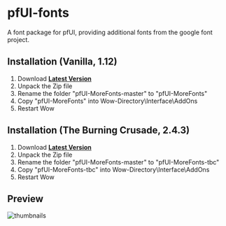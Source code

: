 # pfUI-fonts

A font package for pfUI, providing additional fonts from the google font project.

## Installation (Vanilla, 1.12)
1. Download **[Latest Version](https://github.com/mr_rosh/pfUI-MoreFonts/archive/master.zip)**
2. Unpack the Zip file
3. Rename the folder "pfUI-MoreFonts-master" to "pfUI-MoreFonts"
4. Copy "pfUI-MoreFonts" into Wow-Directory\Interface\AddOns
5. Restart Wow

## Installation (The Burning Crusade, 2.4.3)
1. Download **[Latest Version](https://github.com/mr_rosh/pfUI-MoreFonts/archive/master.zip)**
2. Unpack the Zip file
3. Rename the folder "pfUI-MoreFonts-master" to "pfUI-MoreFonts-tbc"
4. Copy "pfUI-MoreFonts-tbc" into Wow-Directory\Interface\AddOns
5. Restart Wow

## Preview
![thumbnails](https://i.imgur.com/WvSA0r6.png)
